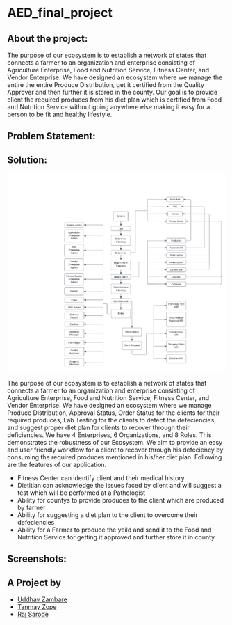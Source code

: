 # AED_final_project


## About the project: 

The purpose of our ecosystem is to establish a network of states that connects a farmer to an organization and enterprise consisting of Agriculture Enterprise, Food and Nutrition Service, Fitness Center, and Vendor Enterprise. We have designed an ecosystem where we manage the entire the entire Produce Distribution, get it certified from the Quality Approver and then further it is stored in the county. Our goal is to provide client the required produces from his diet plan which is certified from Food and Nutrition Service without going anywhere else making it easy for a person to be fit and healthy lifestyle.

## Problem Statement:



## Solution:

![](Block%20Diagram.png)



The purpose of our ecosystem is to establish a network of states that connects a farmer to an organization and enterprise consisting of Agriculture Enterprise, Food and Nutrition Service, Fitness Center, and Vendor Enterprise. We have designed an ecosystem where we manage Produce Distribution, Approval Status, Order Status for the clients for their required produces, Lab Testing for the clients to detect the defeciencies, and suggest proper diet plan for clients to recover through their deficiencies. We have 4 Enterprises, 6 Organizations, and 8 Roles. This demonstrates the robustness of our Ecosystem. We aim to provide an easy and user friendly workflow for a client to recover through his defeciency by consuming the required produces mentioned in his/her diet plan. Following are the features of our application. 

 - Fitness Center can identify client and their medical history
 - Dietitian can acknowledge the issues faced by client and will suggest
   a test which will be performed at a Pathologist
 - Ability for countys to provide produces to the client which are produced by farmer
 - Ability for suggesting a diet plan to the client to overcome their defeciencies 
 - Ability for a Farmer to produce the yeild and send it to the Food and Nutrition Service for getting it approved and further store it in county

 ## Screenshots:



## A Project by
- [Uddhav Zambare](https://github.com/uddhavz)
- [Tanmay Zope](https://github.com/tanmayzope)
- [Raj Sarode](https://github.com/Creed999)
